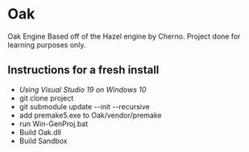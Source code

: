 # Oak
Oak Engine
Based off of the Hazel engine by Cherno.
Project done for learning purposes only.

## Instructions for a fresh install
- *Using Visual Studio 19 on Windows 10*
- git clone project
- git submodule update --init --recursive
- add premake5.exe to Oak/vendor/premake
- run Win-GenProj.bat
- Build Oak.dll
- Build Sandbox
